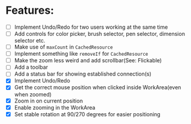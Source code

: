 # Features:
* [ ] Implement Undo/Redo for two users working at the same time
* [ ] Add controls for color picker, brush selector, pen selector, dimension selector etc.
* [ ] Make use of `maxCount` in `CachedResource`
* [ ] Implement something like `removeIf` for `CachedResource`
* [ ] Make the zoom less weird and add scrollbar(See: Flickable)
* [ ] Add a toolbar
* [ ] Add a status bar for showing established connection(s)
* [x] Implement Undo/Redo
* [x] Get the correct mouse position when clicked inside WorkArea(even when zoomed)
* [x] Zoom in on current position
* [x] Enable zooming in the WorkArea
* [x] Set stable rotation at 90/270 degrees for easier positioning
